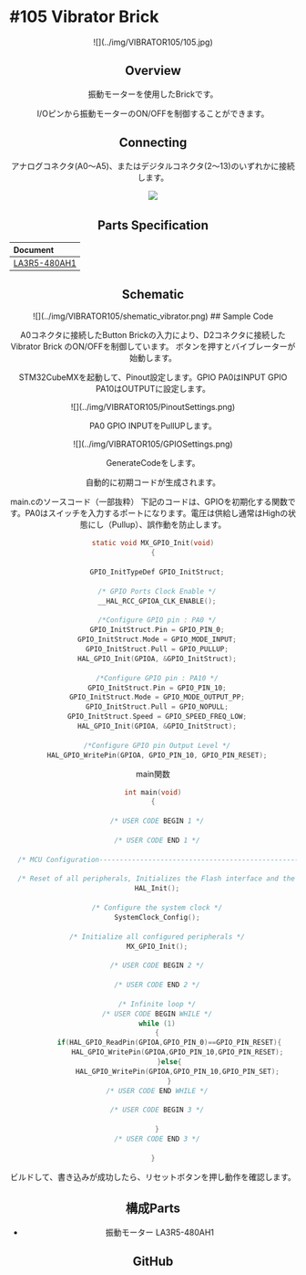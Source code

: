 # #105 Vibrator Brick

<center>![](../img/VIBRATOR105/105.jpg)
<!--COLORME-->

## Overview
振動モーターを使用したBrickです。

I/Oピンから振動モーターのON/OFFを制御することができます。

## Connecting

アナログコネクタ(A0〜A5)、またはデジタルコネクタ(2〜13)のいずれかに接続します。

![](/img/100_analog/connect/105_vibrator_connect.jpg)

## Parts Specification
| Document |
|:--|
| [LA3R5-480AH1](http://akizukidenshi.com/catalog/g/gP-06744/) |

## Schematic
<center>![](../img/VIBRATOR105/shematic_vibrator.png)
## Sample Code

A0コネクタに接続したButton Brickの入力により、D2コネクタに接続したVibrator Brick のON/OFFを制御しています。
ボタンを押すとバイブレーターが始動します。

STM32CubeMXを起動して、Pinout設定します。GPIO PA0はINPUT GPIO PA10はOUTPUTに設定します。
<center>![](../img/VIBRATOR105/PinoutSettings.png)

PA0 GPIO INPUTをPullUPします。
<center>![](../img/VIBRATOR105/GPIOSettings.png)

GenerateCodeをします。

自動的に初期コードが生成されます。

main.cのソースコード（一部抜粋）
下記のコードは、GPIOを初期化する関数です。PA0はスイッチを入力するポートになります。電圧は供給し通常はHighの状態にし（Pullup）、誤作動を防止します。

```c
static void MX_GPIO_Init(void)
{

  GPIO_InitTypeDef GPIO_InitStruct;

  /* GPIO Ports Clock Enable */
  __HAL_RCC_GPIOA_CLK_ENABLE();

  /*Configure GPIO pin : PA0 */
  GPIO_InitStruct.Pin = GPIO_PIN_0;
  GPIO_InitStruct.Mode = GPIO_MODE_INPUT;
  GPIO_InitStruct.Pull = GPIO_PULLUP;
  HAL_GPIO_Init(GPIOA, &GPIO_InitStruct);

  /*Configure GPIO pin : PA10 */
  GPIO_InitStruct.Pin = GPIO_PIN_10;
  GPIO_InitStruct.Mode = GPIO_MODE_OUTPUT_PP;
  GPIO_InitStruct.Pull = GPIO_NOPULL;
  GPIO_InitStruct.Speed = GPIO_SPEED_FREQ_LOW;
  HAL_GPIO_Init(GPIOA, &GPIO_InitStruct);

  /*Configure GPIO pin Output Level */
  HAL_GPIO_WritePin(GPIOA, GPIO_PIN_10, GPIO_PIN_RESET);

```

main関数
```c
int main(void)
{

  /* USER CODE BEGIN 1 */

  /* USER CODE END 1 */

  /* MCU Configuration----------------------------------------------------------*/

  /* Reset of all peripherals, Initializes the Flash interface and the Systick. */
  HAL_Init();

  /* Configure the system clock */
  SystemClock_Config();

  /* Initialize all configured peripherals */
  MX_GPIO_Init();

  /* USER CODE BEGIN 2 */

  /* USER CODE END 2 */

  /* Infinite loop */
  /* USER CODE BEGIN WHILE */
  while (1)
  {
		if(HAL_GPIO_ReadPin(GPIOA,GPIO_PIN_0)==GPIO_PIN_RESET){
			HAL_GPIO_WritePin(GPIOA,GPIO_PIN_10,GPIO_PIN_RESET);
		}else{
			HAL_GPIO_WritePin(GPIOA,GPIO_PIN_10,GPIO_PIN_SET);
		}
  /* USER CODE END WHILE */

  /* USER CODE BEGIN 3 */

  }
  /* USER CODE END 3 */

}

```

ビルドして、書き込みが成功したら、リセットボタンを押し動作を確認します。

## 構成Parts
- 振動モーター LA3R5-480AH1

## GitHub
